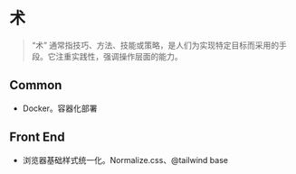 # 术

> “术” 通常指技巧、方法、技能或策略，是人们为实现特定目标而采用的手段。它注重实践性，强调操作层面的能力。

## Common

- Docker。容器化部署

## Front End

- 浏览器基础样式统一化。Normalize.css、@tailwind base
